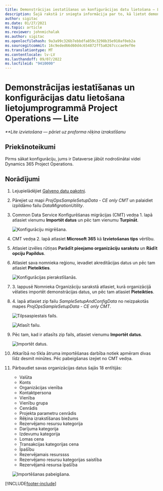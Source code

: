 ```yaml
---
title: Demonstrācijas iestatīšanas un konfigurācijas datu lietošana — Lite
description: Šajā rakstā ir sniegta informācija par to, kā lietot demonstrācijas iestatīšanas un konfigurācijas datus project operations.
author: sigitac
ms.date: 01/27/2021
ms.topic: article
ms.reviewer: johnmichalak
ms.author: sigitac
ms.openlocfilehash: 9a3a99c326b7ebbdfa859c3298b35e910af0eb2a
ms.sourcegitcommit: 16c9eded66d60d4c654872ff5a0267cccae9ef0e
ms.translationtype: MT
ms.contentlocale: lv-LV
ms.lasthandoff: 09/07/2022
ms.locfileid: "9410000"
---
```

# <a name="apply-demo-setup-and-configuration-data-for-project-operations---lite"></a>Demonstrācijas iestatīšanas un konfigurācijas datu lietošana lietojumprogrammā Project Operations — Lite 

_**Lite izvietošana — pāriet uz proforma rēķina izrakstīšanu_



## <a name="prerequisites"></a>Priekšnoteikumi

Pirms sākat konfigurāciju, jums ir Dataverse jābūt nodrošinātai videi Dynamics 365 Project Operations.


## <a name="instructions"></a>Norādījumi

1. Lejupielādējiet [Galveno datu pakotni](https://download.microsoft.com/download/3/4/1/341bf279-a64f-4baa-af31-ce624859b518/ProjOpsSampleSetupData-%20CE%20only.zip). 
2. Pārejiet uz mapi *ProjOpsSampleSetupData - CE only CMT* un palaidiet izpildāmo failu *DataMigrationUtility*.
3. Common Data Service Konfigurēšanas migrācijas (CMT) vedņa 1. lapā atlasiet vienumu **Importēt datus** un pēc tam vienumu **Turpināt**.

    ![Konfigurāciju migrēšana.](./media/1ConfigurationMigration.png)

4. CMT vedņa 2. lapā atlasiet **Microsoft 365** kā **Izvietošanas tips** vērtību.
5. Atlasiet izvēles rūtiņas **Parādīt pieejamo organizāciju sarakstu** un **Rādīt opciju Papildus**.
6. Atlasiet sava nomnieka reģionu, ievadiet akreditācijas datus un pēc tam atlasiet **Pieteikties**.

   ![Konfigurācijas pierakstīšanās.](./media/2ConfigurationSignin.png)

7. 3. lappusē Nomnieka Organizāciju sarakstā atlasiet, kurā organizācijā vēlaties importēt demonstrācijas datus, un pēc tam atlasiet **Pieteikties**.
8. 4. lapā atlasiet zip failu *SampleSetupAndConfigData* no neizpakotās mapes *ProjOpsSampleSetupData - CE only CMT*.

   ![Tilpsaspiestais fails.](./media/3ZipFile.png)

   ![Atlasīt failu.](./media/4SelectAFile.png)

9. Pēc tam, kad ir atlasīts zip fails, atlasiet vienumu **Importēt datus**.

   ![Importēt datus.](./media/5ImportData.png)

10. Atkarībā no tīkla ātruma importēšanas darbība notiek apmēram divas līdz desmit minūtes. Pēc pabeigšanas izejiet no CMT vedņa. 
11. Pārbaudiet savas organizācijas datus šajās 18 entītijās:

    -   Valūta
    -   Konts
    -   Organizācijas vienība
    -   Kontaktpersona
    -   Vienība
    -   Vienību grupa
    -   Cenrādis
    -   Projekta parametru cenrādis 
    -   Rēķina izrakstīšanas biežums
    -   Rezervējamo resursu kategorija
    -   Darījuma kategorija
    -   Izdevumu kategorija
    -   Lomas cena
    -   Transakcijas kategorijas cena
    -   Īpašību
    -   Rezervējamais resurssss
    -   Rezervējamo resursu kategorijas saistība
    -   Rezervējamā resursa īpašība

    ![Importēšanas pabeigšana.](./media/6CompleteImport.png)


[!INCLUDE[footer-include](../includes/footer-banner.md)]
